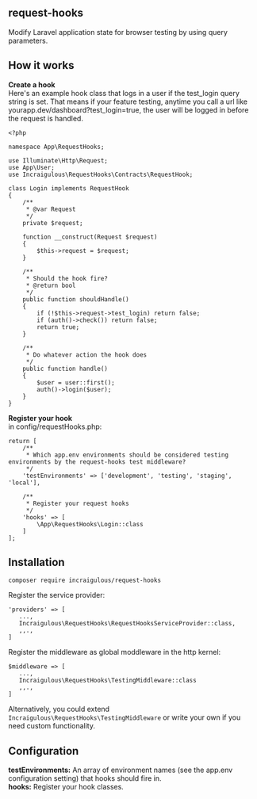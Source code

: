 request-hooks
-------------

Modify Laravel application state for browser testing by using query parameters.

## How it works

**Create a hook**<br />
Here's an example hook class that logs in a user if the test_login query string is set. That means if your feature testing, anytime you call a url like yourapp.dev/dashboard?test_login=true, the user will be logged in before the request is handled.

```
<?php

namespace App\RequestHooks;

use Illuminate\Http\Request;
use App\User;
use Incraigulous\RequestHooks\Contracts\RequestHook;

class Login implements RequestHook
{
    /**
     * @var Request
     */
    private $request;

    function __construct(Request $request)
    {
        $this->request = $request;
    }

    /**
     * Should the hook fire?
     * @return bool
     */
    public function shouldHandle()
    {
        if (!$this->request->test_login) return false;
        if (auth()->check()) return false;
        return true;
    }

    /**
     * Do whatever action the hook does
     */
    public function handle()
    {
        $user = user::first();
        auth()->login($user);
    }
}
```

**Register your hook**<br />
in config/requestHooks.php:
```
return [
    /**
     * Which app.env environments should be considered testing environments by the request-hooks test middleware?
     */
    'testEnvironments' => ['development', 'testing', 'staging', 'local'],

    /**
     * Register your request hooks
     */
    'hooks' => [
        \App\RequestHooks\Login::class
    ]
];
```

Installation
------------
```
composer require incraigulous/request-hooks
```

Register the service provider:
```
'providers' => [
   ...,
   Incraigulous\RequestHooks\RequestHooksServiceProvider::class,
   ,,.,
]
```

Register the middleware as global moddleware in the http kernel:

```
$middleware => [
   ...,
   Incraigulous\RequestHooks\TestingMiddleware::class
   ,,.,
]
```

Alternatively, you could extend `Incraigulous\RequestHooks\TestingMiddleware` or write your own if you need custom functionality. 

Configuration
-------------
**testEnvironments:** An array of environment names (see the app.env configuration setting) that hooks should fire in.<br />
**hooks:** Register your hook classes. 

